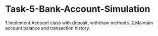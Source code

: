 # Task-5-Bank-Account-Simulation
 1.Implement Account class with deposit, withdraw methods.  2.Maintain account balance and transaction history.
